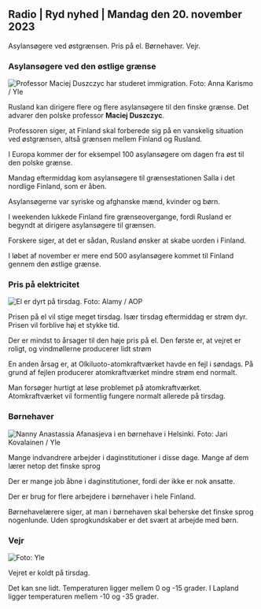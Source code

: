 ## Radio \| Ryd nyhed \| Mandag den 20. november 2023

Asylansøgere ved østgrænsen. Pris på el. Børnehaver. Vejr.

### Asylansøgere ved den østlige grænse

![Professor Maciej Duszczyc har studeret immigration. Foto: Anna Karismo / Yle](https://images.cdn.yle.fi/image/upload/c_crop,h_2268,w_4028,x_0,y_0/ar_1.777777777777777,c_fill,g_faces,h_675,w_pr_1.0/1200.q_auto:eco/f_auto/fl_lossy/v1700423531/39-1203119655a67178e33b)

Rusland kan dirigere flere og flere asylansøgere til den finske grænse. Det advarer den polske professor **Maciej Duszczyc**.

Professoren siger, at Finland skal forberede sig på en vanskelig situation ved østgrænsen, altså grænsen mellem Finland og Rusland.

I Europa kommer der for eksempel 100 asylansøgere om dagen fra øst til den polske grænse.

Mandag eftermiddag kom asylansøgere til grænsestationen Salla i det nordlige Finland, som er åben.

Asylansøgerne var syriske og afghanske mænd, kvinder og børn.

I weekenden lukkede Finland fire grænseovergange, fordi Rusland er begyndt at dirigere asylansøgere til grænsen.

Forskere siger, at det er sådan, Rusland ønsker at skabe uorden i Finland.

I løbet af november er mere end 500 asylansøgere kommet til Finland gennem den østlige grænse.

### Pris på elektricitet

![El er dyrt på tirsdag. Foto: Alamy / AOP](https://images.cdn.yle.fi/image/upload/c_crop,h_3375,w_6000,x_0,y_467/ar_1.777777777777777,c_fill,g_faces,h_670,w_12_auto:eco/f_auto/fl_lossy/v1691842960/39-106121063c8f48238bcf)

Prisen på el vil stige meget tirsdag. Især tirsdag eftermiddag er strøm dyr. Prisen vil forblive høj et stykke tid.

Der er mindst to årsager til den høje pris på el. Den første er, at vejret er roligt, og vindmøllerne producerer lidt strøm

En anden årsag er, at Olkiluoto-atomkraftværket havde en fejl i søndags. På grund af fejlen producerer atomkraftværket mindre strøm end normalt.

Man forsøger hurtigt at løse problemet på atomkraftværket. Atomkraftværket vil formentlig fungere normalt allerede på tirsdag.

### Børnehaver

![Nanny Anastassia Afanasjeva i en børnehave i Helsinki. Foto: Jari Kovalainen / Yle](https://images.cdn.yle.fi/image/upload/c_crop,h_3375,w_6000,x_0,y_134/ar_1.7777777777777777,c_fill,g_faces,h_670,.0dp_670,.0rq_auto:eco/f_auto/fl_lossy/v1700133967/39-12015336555f596ca4eb)

Mange indvandrere arbejder i daginstitutioner i disse dage. Mange af dem lærer netop det finske sprog

Der er mange job åbne i daginstitutioner, fordi der ikke er nok ansatte.

Der er brug for flere arbejdere i børnehaver i hele Finland.

Børnehavelærere siger, at man i børnehaven skal beherske det finske sprog nogenlunde. Uden sprogkundskaber er det svært at arbejde med børn.

### Vejr

![ Foto: Yle](https://images.cdn.yle.fi/image/upload/c_crop,h_1080,w_1919,x_0,y_0/ar_1.7777777777777777,c_fill,g_faces,h_675,w_pr_1200.:eco/f_auto/fl_lossy/v1700492173/39-1203681655b7364e6c83)

Vejret er koldt på tirsdag.

Det kan sne lidt. Temperaturen ligger mellem 0 og -15 grader. I Lapland ligger temperaturen mellem -10 og -35 grader.